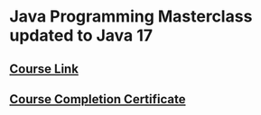 # Java Programming Masterclass updated to Java 17

## [Course Link](https://www.udemy.com/course/java-the-complete-java-developer-course/)

## [Course Completion Certificate]()
